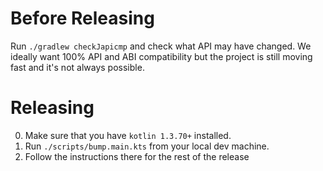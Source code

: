 # Before Releasing


Run `./gradlew checkJapicmp` and check what API may have changed. We ideally want 100% API and ABI compatibility but the project is still moving fast and it's not always possible.

# Releasing

0. Make sure that you have `kotlin 1.3.70+` installed.
1. Run `./scripts/bump.main.kts` from your local dev machine.
2. Follow the instructions there for the rest of the release

